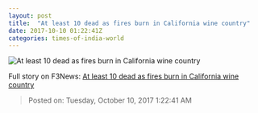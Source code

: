 ```yaml
---
layout: post
title:  "At least 10 dead as fires burn in California wine country"
date: 2017-10-10 01:22:41Z
categories: times-of-india-world
---
```


![At least 10 dead as fires burn in California wine country](https://static.toiimg.com/photo/msid-61014405/61014405.jpg?125923)




Full story on F3News: [At least 10 dead as fires burn in California wine country](http://www.f3nws.com/n/nTr3KH)

> Posted on: Tuesday, October 10, 2017 1:22:41 AM
